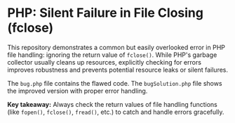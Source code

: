# PHP: Silent Failure in File Closing (fclose)

This repository demonstrates a common but easily overlooked error in PHP file handling: ignoring the return value of `fclose()`. While PHP's garbage collector usually cleans up resources, explicitly checking for errors improves robustness and prevents potential resource leaks or silent failures.

The `bug.php` file contains the flawed code. The `bugSolution.php` file shows the improved version with proper error handling.

**Key takeaway:** Always check the return values of file handling functions (like `fopen()`, `fclose()`, `fread()`, etc.) to catch and handle errors gracefully.
